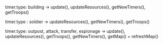 timer.type: building -> update(), updateResources(), getNewTimers(), getTroops()

timer.type : soldier ->  updateResources(), getNewTimers(), getTroops()

timer.type: outpost, attack, transfer, espionage -> update(), updateResources(), getTroops(), getNewTimers(), getMap() + refreshMap()